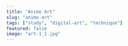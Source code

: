```yaml
---
title: "Anime Art"
slug: "anime-art"
tags: ["study", "digital-art", "technique"]
featured: false
image: "art-1_1.jpg"
---
```

